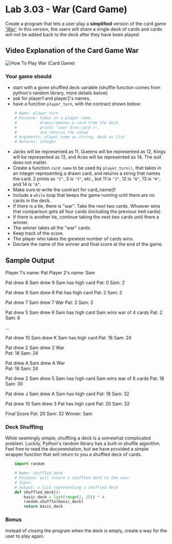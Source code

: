 # Lab 3.03 - War (Card Game)

Create a program that lets a user play a **simplified** version of the card game ['War'](http://www.pagat.com/war/war.html).  In this version, the users will share a single deck of cards and cards will not be added back to the deck after they have been played.

## Video Explanation of the Card Game War

![How To Play War (Card Game)](https://youtu.be/yX-jOVer758)

### Your game should

* start with a given shuffled deck variable (shuffle function comes from python's random library, more details below)
* ask for player1 and player2's names.
* have a function `player_turn`, with the contract shown below:

```python
    # Name: player_turn
    # Purpose: takes in a player name,
    #          draws/removes a card from the deck,
    #          prints "user drew card x",
    #          and returns the value
    # Arguments: player_name as string, deck as list
    # Returns: integer
```
* Jacks will be represented as 11, Queens will be represented as 12, Kings will be represented as 13, and Aces will be represented as 14. The suit does not matter.
* Create a function `card_name` to be used by `player_turn()`, that takes in an integer representing a drawn card, and returns a string that names the card. 2 prints as `"2"`, 3 is `"3"`, etc., but 11 is `"J"`, 12 is `"Q"`, 13 is `"K"`, and 14 is `"A"`.
* Make sure to write the contract for card_name()!
* Include a `while` loop that keeps the game running until there are no cards in the deck.
* If there is a tie, there is "war".  Take the next two cards. Whoever wins that comparison gets all four cards (including the previous tied cards).
* If there is another tie, continue taking the next two cards until there a winner.
* The winner takes all the "war" cards.
* Keep track of the score.
* The player who takes the greatest number of cards wins.
* Declare the name of the winner and final score at the end of the game.

## Sample Output

Player 1's name: Pat
Player 2's name: Sam

Pat drew 8
Sam drew 9
Sam has high card
Pat: 0
Sam: 2

Pat drew 9
Sam drew 8
Pat has high card
Pat: 2
Sam: 2

Pat drew 7
Sam drew 7
War
Pat: 2
Sam: 2

Pat drew 5
Sam drew 6
Sam has high card
Sam wins war of 4 cards
Pat: 2
Sam: 6

...

Pat drew 10
Sam drew K
Sam has high card
Pat: 18
Sam: 24

Pat drew 2
Sam drew 2
War  
Pat: 18
Sam: 24

Pat drew A
Sam drew A
War  
Pat: 18
Sam: 24

Pat drew 2
Sam drew 5
Sam has high card
Sam wins war of 6 cards
Pat: 18
Sam: 30

Pat drew J
Sam drew A
Sam has high card
Pat: 18
Sam: 32

Pat drew 10
Sam drew 3
Pat has high card
Pat: 20
Sam: 32

Final Score
Pat: 20
Sam: 32
Winner: Sam  

### Deck Shuffling

While seemingly simple, shuffling a deck is a somewhat complicated problem. Luckily, Python's random library has a built-in shuffle algorithm. Feel free to read the documentation, but we have provided a simple wrapper function that will return to you a shuffled deck of cards.

```python
    import random

    # Name: shuffled_deck
    # Purpose: will return a shuffled deck to the user
    # Input:
    # Output: a list representing a shuffled deck
    def shuffled_deck():
        basic_deck = list(range(2, 15)) * 4
        random.shuffle(basic_deck)
        return basic_deck
```

### Bonus

Instead of closing the program when the deck is empty, create a way for the user to play again.

